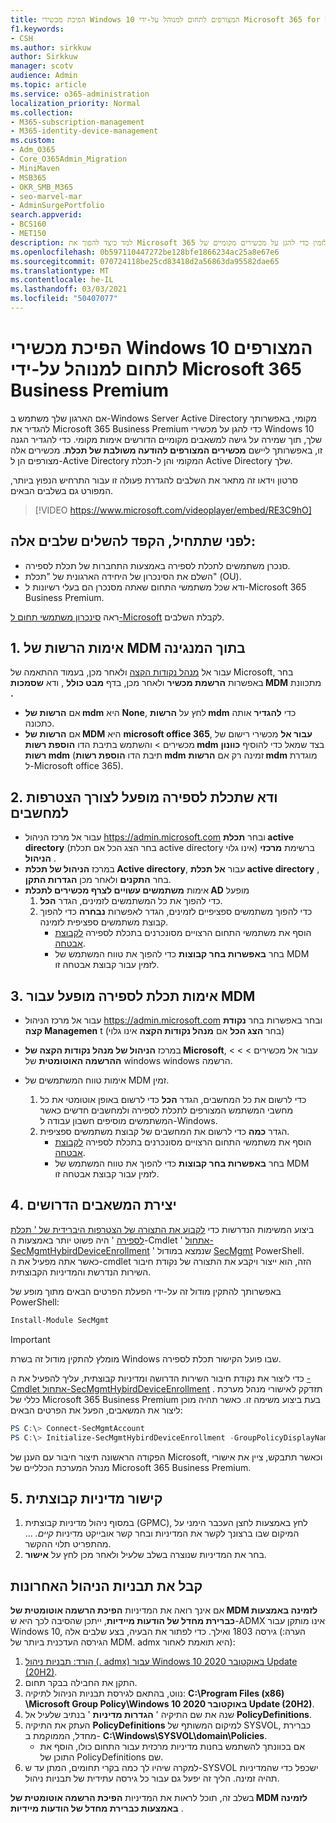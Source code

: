 ```yaml
---
title: הפיכת מכשירי Windows 10 המצורפים לתחום למנוהל על-ידי Microsoft 365 for business
f1.keywords:
- CSH
ms.author: sirkkuw
author: Sirkkuw
manager: scotv
audience: Admin
ms.topic: article
ms.service: o365-administration
localization_priority: Normal
ms.collection:
- M365-subscription-management
- M365-identity-device-management
ms.custom:
- Adm_O365
- Core_O365Admin_Migration
- MiniMaven
- MSB365
- OKR_SMB_M365
- seo-marvel-mar
- AdminSurgePortfolio
search.appverid:
- BCS160
- MET150
description: למד כיצד להפוך את Microsoft 365 לזמין כדי להגן על מכשירים מקומיים של Active Directory המצורפים ל-Windows 10 בשלבים ספורים בלבד.
ms.openlocfilehash: 0b597110447272be128bfe1866234ac25a8e67e6
ms.sourcegitcommit: 070724118be25cd83418d2a56863da95582dae65
ms.translationtype: MT
ms.contentlocale: he-IL
ms.lasthandoff: 03/03/2021
ms.locfileid: "50407077"
---
```

# <a name="enable-domain-joined-windows-10-devices-to-be-managed-by-microsoft-365-business-premium"></a>הפיכת מכשירי Windows 10 המצורפים לתחום למנוהל על-ידי Microsoft 365 Business Premium

אם הארגון שלך משתמש ב-Windows Server Active Directory מקומי, באפשרותך להגדיר את Microsoft 365 Business Premium כדי להגן על מכשירי Windows 10 שלך, תוך שמירה על גישה למשאבים מקומיים הדורשים אימות מקומי.
כדי להגדיר הגנה זו, באפשרותך ליישם **מכשירים המצורפים להודעה משולבת של תכלת**. מכשירים אלה מצורפים הן ל-Active Directory המקומי והן ל-תכלת Active Directory שלך.

סרטון וידאו זה מתאר את השלבים להגדרת פעולה זו עבור התרחיש הנפוץ ביותר, המפורט גם בשלבים הבאים.

> [!VIDEO https://www.microsoft.com/videoplayer/embed/RE3C9hO]
  

## <a name="before-you-get-started-make-sure-you-complete-these-steps"></a>לפני שתתחיל, הקפד להשלים שלבים אלה:
- סנכרן משתמשים לתכלת לספירה באמצעות התחברות של תכלת לספירה.
- השלם את הסינכרון של היחידה הארגונית של "תכלת" (OU).
- ודא שכל משתמשי התחום שאתה מסנכרן הם בעלי רשיונות ל-Microsoft 365 Business Premium.

ראה [סינכרון משתמשי תחום ל-Microsoft](manage-domain-users.md) לקבלת השלבים.

## <a name="1-verify-mdm-authority-in-intune"></a>1. אימות הרשות של MDM בתוך המנגינה

עבור אל [מנהל נקודות הקצה](https://endpoint.microsoft.com/#blade/Microsoft_Intune_Enrollment/EnrollmentMenu/overview) ולאחר מכן, בעמוד ההתאמה של Microsoft, בחר באפשרות **הרשמת מכשיר** ולאחר מכן, בדף **מבט כולל** , ודא **שסמכות MDM** מתכוונת **.**

- אם **הרשות של mdm** היא **None**, לחץ על **הרשות mdm** כדי **להגדיר** אותה כתכונה.
- אם **הרשות של MDM** היא **microsoft office 365**, **עבור אל** מכשירי רישום של מכשירים  >   והשתמש בתיבת הדו **הוספת רשות mdm** בצד שמאל כדי להוסיף **כוונון רשות mdm** (תיבת הדו **הוספת רשות mdm** זמינה רק אם **הרשות mdm** מוגדרת ל-Microsoft office 365).

## <a name="2-verify-azure-ad-is-enabled-for-joining-computers"></a>2. ודא שתכלת לספירה מופעל לצורך הצטרפות למחשבים

- עבור אל מרכז הניהול <a href="https://go.microsoft.com/fwlink/p/?linkid=2024339" target="_blank">https://admin.microsoft.com</a>  ובחר **תכלת active directory** (בחר הצג הכל אם תכלת active directory אינו גלוי) ברשימת **מרכזי הניהול** . 
- במרכז **הניהול של תכלת Active directory**, עבור **אל תכלת active directory** , בחר **התקנים** ולאחר מכן **הגדרות התקן**.
- אימות **משתמשים עשויים לצרף מכשירים לתכלת AD** מופעל 
    1. כדי להפוך את כל המשתמשים לזמינים, הגדר **הכל**.
    2. כדי להפוך משתמשים ספציפיים לזמינים, הגדר לאפשרות **נבחרה** כדי להפוך קבוצת משתמשים ספציפית לזמינה.
        - הוסף את משתמשי התחום הרצויים מסונכרנים בתכלת לספירה [לקבוצת אבטחה](../admin/create-groups/create-groups.md).
        - בחר **באפשרות בחר קבוצות** כדי להפוך את טווח המשתמש של MDM לזמין עבור קבוצת אבטחה זו.

## <a name="3-verify-azure-ad-is-enabled-for-mdm"></a>3. אימות תכלת לספירה מופעל עבור MDM

- עבור אל מרכז הניהול <a href="https://go.microsoft.com/fwlink/p/?linkid=2024339" target="_blank">https://admin.microsoft.com</a>  ובחר באפשרות בחר **נקודת קצה Managemen** t (בחר **הצג הכל** אם **מנהל נקודות הקצה** אינו גלוי)
- במרכז **הניהול של מנהל נקודות הקצה של Microsoft**, עבור אל מכשירים   >    >    >  **ההרשמה האוטומטית** של windows windows הרשמה.
- אימות טווח המשתמשים של MDM זמין.

    1. כדי לרשום את כל המחשבים, הגדר **הכל** כדי לרשום באופן אוטומטי את כל מחשבי המשתמש המצורפים לתכלת לספירה ולמחשבים חדשים כאשר המשתמשים מוסיפים חשבון עבודה ל-Windows.
    2. הגדר **כמה** כדי לרשום את המחשבים של קבוצת משתמשים ספציפית.
        -  הוסף את משתמשי התחום הרצויים מסונכרנים בתכלת לספירה [לקבוצת אבטחה](../admin/create-groups/create-groups.md).
        -  בחר **באפשרות בחר קבוצות** כדי להפוך את טווח המשתמש של MDM לזמין עבור קבוצת אבטחה זו.

## <a name="4-create-the-required-resources"></a>4. יצירת המשאבים הדרושים 

ביצוע המשימות הנדרשות כדי [לקבוע את התצורה של הצטרפות היברידית של ' תכלת לספירה](https://docs.microsoft.com/azure/active-directory/devices/hybrid-azuread-join-managed-domains#configure-hybrid-azure-ad-join) ' היה פשוט יותר באמצעות ה-Cmdlet ' [אתחול-SecMgmtHybirdDeviceEnrollment](https://github.com/microsoft/secmgmt-open-powershell/blob/master/docs/help/Initialize-SecMgmtHybirdDeviceEnrollment.md) ' שנמצא במודול [SecMgmt](https://www.powershellgallery.com/packages/SecMgmt) PowerShell. כאשר אתה מפעיל את ה-cmdlet הזה, הוא ייצור ויקבע את התצורה של נקודת חיבור השירות הנדרשת והמדיניות הקבוצתית.

באפשרותך להתקין מודול זה על-ידי הפעלת הפרטים הבאים מתוך מופע של PowerShell:

```powershell
Install-Module SecMgmt
```

> [!IMPORTANT]
> מומלץ להתקין מודול זה בשרת Windows שבו פועל הקישור תכלת לספירה.

כדי ליצור את נקודת חיבור השירות הדרושה ומדיניות קבוצתית, עליך להפעיל את ה  [-Cmdlet אתחול-SecMgmtHybirdDeviceEnrollment](https://github.com/microsoft/secmgmt-open-powershell/blob/master/docs/help/Initialize-SecMgmtHybirdDeviceEnrollment.md) . תזדקק לאישורי מנהל מערכת כללי של Microsoft 365 Business Premium בעת ביצוע משימה זו. כאשר תהיה מוכן ליצור את המשאבים, הפעל את הפרטים הבאים:

```powershell
PS C:\> Connect-SecMgmtAccount
PS C:\> Initialize-SecMgmtHybirdDeviceEnrollment -GroupPolicyDisplayName 'Device Management'
```

הפקודה הראשונה תיצור חיבור עם הענן של Microsoft, וכאשר תתבקש, ציין את אישורי מנהל המערכת הכלליים של Microsoft 365 Business Premium.

## <a name="5-link-the-group-policy"></a>5. קישור מדיניות קבוצתית

1. במסוף ניהול מדיניות קבוצתית (GPMC), לחץ באמצעות לחצן העכבר הימני על המיקום שבו ברצונך לקשר את המדיניות ובחר קשר אובייקט מדיניות *קיים.* ... מהתפריט תלוי ההקשר.
2. בחר את המדיניות שנוצרה בשלב שלעיל ולאחר מכן לחץ על **אישור**.

## <a name="get-the-latest-administrative-templates"></a>קבל את תבניות הניהול האחרונות

אם אינך רואה את המדיניות **הפיכת הרשמה אוטומטית של MDM לזמינה באמצעות כברירת מחדל של הודעות מיידיות**, ייתכן שהסיבה לכך היא ש-ADMX אינו מותקן עבור Windows 10, גירסה 1803 ואילך. כדי לפתור את הבעיה, בצע שלבים אלה (הערה: הגירסה העדכנית ביותר של MDM. admx היא תואמת לאחור):

1.  [הורד: תבניות ניהול (. admx) עבור Windows 10 באוקטובר 2020 Update (20H2)](https://www.microsoft.com/download/102157).
2.  התקן את החבילה בבקר תחום.
3.  נווט, בהתאם לגירסת תבניות הניהול לתיקיה: **C:\Program Files (x86) \Microsoft Group Policy\Windows 10 באוקטובר 2020 Update (20H2)**.
4.  שנה את שם התיקיה ' **הגדרות מדיניות** ' בנתיב שלעיל אל **PolicyDefinitions**.
5.  העתק את התיקיה **PolicyDefinitions** למיקום המשותף של SYSVOL, כברירת מחדל, הממוקמת ב- **C:\Windows\SYSVOL\domain\Policies**. 
    -   אם בכוונתך להשתמש בחנות מדיניות מרכזית עבור התחום כולו, הוסף את התוכן של PolicyDefinitions שם.
6.  למקרה שיהיו לך כמה בקרי תחומים, המתן עד ש-SYSVOL ישכפל כדי שהמדיניות תהיה זמינה. הליך זה יפעל גם עבור כל גירסה עתידית של תבניות ניהול.

בשלב זה, תוכל לראות את המדיניות **הפיכת הרשמה אוטומטית של MDM לזמינה באמצעות כברירת מחדל של הודעות מיידיות** .
